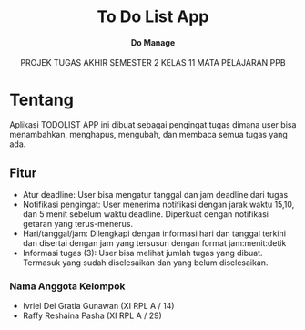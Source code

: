 <h1 align="center">To Do List App</h1>
<h4 align="center">Do Manage</h4>

<p align="center">PROJEK TUGAS AKHIR SEMESTER 2 KELAS 11 MATA PELAJARAN PPB</p>

# Tentang
Aplikasi TODOLIST APP ini dibuat sebagai pengingat tugas dimana user bisa menambahkan, menghapus, mengubah, dan membaca semua tugas yang ada. 

## Fitur
- Atur deadline: User bisa mengatur tanggal dan jam deadline dari tugas
- Notifikasi pengingat: User menerima notifikasi dengan jarak waktu 15,10, dan 5 menit sebelum waktu deadline. Diperkuat dengan notifikasi getaran yang terus-menerus.
- Hari/tanggal/jam: Dilengkapi dengan informasi hari dan tanggal terkini dan disertai dengan jam yang tersusun dengan format jam:menit:detik
- Informasi tugas (3): User bisa melihat jumlah tugas yang dibuat. Termasuk yang sudah diselesaikan dan yang belum diselesaikan.

### Nama Anggota Kelompok
- Ivriel Dei Gratia Gunawan (XI RPL A / 14)
- Raffy Reshaina Pasha (XI RPL A / 29)
